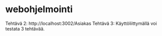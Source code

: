 # webohjelmointi

Tehtävä 2: http://localhost:3002/Asiakas
Tehtävä 3: Käyttöliittymällä voi testata 3 tehtävää.